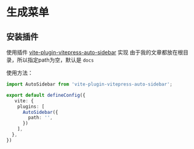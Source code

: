 # 生成菜单

## 安装插件
使用插件 [vite-plugin-vitepress-auto-sidebar](https://github.com/QC2168/vite-plugin-vitepress-auto-sidebar) 实现
由于我的文章都放在根目录，所以指定path为空，默认是 `docs`

使用方法：
```ts
import AutoSidebar from 'vite-plugin-vitepress-auto-sidebar';

export default defineConfig({
   vite: {
    plugins: [
      AutoSidebar({
        path: '',
      })
    ],
  },
})
```

